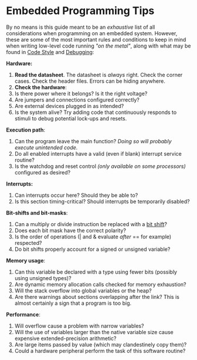 # Embedded Programming Tips

By no means is this guide meant to be an _exhaustive_ list of all considerations when programming on an embedded system. However, these are some of the most important rules and conditions to keep in mind when writing low-level code running _"on the metal"_, along with what may be found in [Code Style](code-styling-guide.md) and [Debugging](debugging.md):

**Hardware:**

1. **Read the datasheet**. The datasheet is _always_ right. Check the corner cases. Check the header files. Errors can be hiding anywhere.
2. **Check the hardware**:
3. Is there power where it belongs? Is it the right voltage?
4. Are jumpers and connections configured correctly?
5. Are external devices plugged in as intended?
6. Is the system alive? Try adding code that continuously responds to stimuli to debug potential lock-ups and resets.

**Execution path**:

1. Can the program leave the main function? _Doing so will probably execute unintended code._
2. Do all enabled interrupts have a valid \(even if blank\) interrupt service routine?
3. Is the watchdog and reset control _\(only available on some processors\)_ configured as desired?

**Interrupts:**

1. Can interrupts occur here? Should they be able to?
2. Is this section timing-critical? Should interrupts be temporarily disabled?

**Bit-shifts and bit-masks**:

1. Can a multiply or divide instruction be replaced with a [bit shift](bit-shift.md)?
2. Does each bit mask have the correct polarity?
3. Is the order of operations \(\| and & evaluate _after_ == for example\) respected?
4. Do bit shifts properly account for a signed or unsigned variable?

**Memory usage**:

1. Can this variable be declared with a type using fewer bits \(possibly using unsigned types\)?
2. Are dynamic memory allocation calls checked for memory exhaustion?
3. Will the stack overflow into global variables or the heap?
4. Are there warnings about sections overlapping after the link? This is almost certainly a sign that a program is too big.

**Performance**:

1. Will overflow cause a problem with narrow variables?
2. Will the use of variables larger than the native variable size cause expensive extended-precision arithmetic?
3. Are large items passed by value \(which may clandestinely copy them\)?
4. Could a hardware peripheral perform the task of this software routine?

